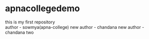 # apnacollegedemo
this is my first repository
<br>
author - sowmya(apna-college)
new author - chandana
new author - chandana two
